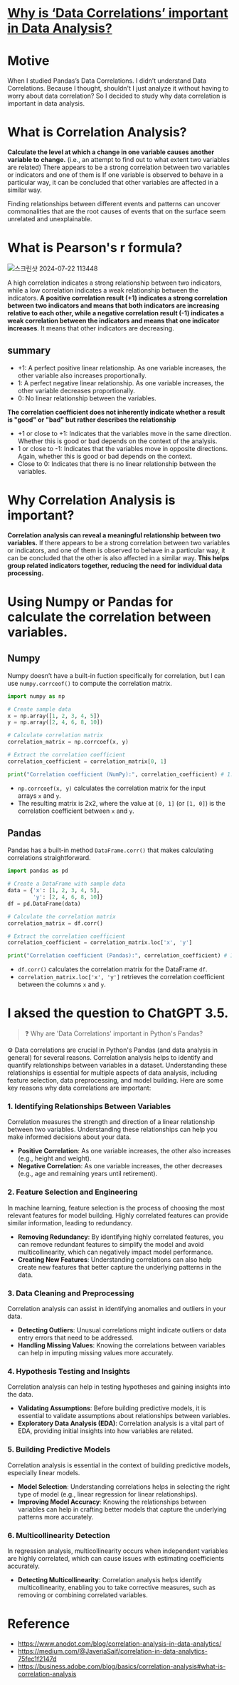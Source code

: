 # [Why is ‘Data Correlations’ important in Data Analysis?](https://velog.io/@gulbi/Why-is-Data-Correlations-important-in-Data-Analysis)
# Motive

When I studied Pandas’s Data Correlations. I didn’t understand Data Correlations. Because I thought, shouldn't I just analyze it without having to worry about data correlation? So I decided to study why data correlation is important in data analysis.

# What is Correlation Analysis?

**Calculate the level at which a change in one variable causes another variable to change.** (i.e., an attempt to find out to what extent two variables are related) There appears to be a strong correlation between two variables or indicators and one of them is If one variable is observed to behave in a particular way, it can be concluded that other variables are affected in a similar way.

Finding relationships between different events and patterns can uncover commonalities that are the root causes of events that on the surface seem unrelated and unexplainable.

# What is Pearson's r formula?

![스크린샷 2024-07-22 113448](https://github.com/user-attachments/assets/ebdbae8b-e1e3-42ed-8ab7-c51fc6bd80eb)

A high correlation indicates a strong relationship between two indicators, while a low correlation indicates a weak relationship between the indicators. **A positive correlation result (+1) indicates a strong correlation between two indicators and means that both indicators are increasing relative to each other, while a negative correlation result (-1) indicates a weak correlation between the indicators and means that one indicator increases**. It means that other indicators are decreasing.

## summary

- +1: A perfect positive linear relationship. As one variable increases, the other variable also increases proportionally.
- 1: A perfect negative linear relationship. As one variable increases, the other variable decreases proportionally.
- 0: No linear relationship between the variables.

**The correlation coefficient does not inherently indicate whether a result is "good" or "bad" but rather describes the relationship**

- +1 or close to +1: Indicates that the variables move in the same direction. Whether this is good or bad depends on the context of the analysis.
- 1 or close to -1: Indicates that the variables move in opposite directions. Again, whether this is good or bad depends on the context.
- Close to 0: Indicates that there is no linear relationship between the variables.

# Why Correlation Analysis is important?

**Correlation analysis can reveal a meaningful relationship between two variables.** If there appears to be a strong correlation between two variables or indicators, and one of them is observed to behave in a particular way, it can be concluded that the other is also affected in a similar way. **This helps group related indicators together, reducing the need for individual data processing.**

# Using Numpy or Pandas for calculate the correlation between variables.

## Numpy

Numpy doesn’t have a built-in fuction specifically for correlation, but I can use `numpy.corrceof()` to compute the correlation matrix.

```python
import numpy as np

# Create sample data
x = np.array([1, 2, 3, 4, 5])
y = np.array([2, 4, 6, 8, 10])

# Calculate correlation matrix
correlation_matrix = np.corrcoef(x, y)

# Extract the correlation coefficient
correlation_coefficient = correlation_matrix[0, 1]

print("Correlation coefficient (NumPy):", correlation_coefficient) # 1.0
```

- `np.corrcoef(x, y)` calculates the correlation matrix for the input arrays `x` and `y`.
- The resulting matrix is 2x2, where the value at `[0, 1]` (or `[1, 0]`) is the correlation coefficient between `x` and `y`.

## Pandas

Pandas has a built-in method `DataFrame.corr()` that makes calculating correlations straightforward.

```python
import pandas as pd

# Create a DataFrame with sample data
data = {'x': [1, 2, 3, 4, 5],
        'y': [2, 4, 6, 8, 10]}
df = pd.DataFrame(data)

# Calculate the correlation matrix
correlation_matrix = df.corr()

# Extract the correlation coefficient
correlation_coefficient = correlation_matrix.loc['x', 'y']

print("Correlation coefficient (Pandas):", correlation_coefficient) # 1.0
```

- `df.corr()` calculates the correlation matrix for the DataFrame `df`.
- `correlation_matrix.loc['x', 'y']` retrieves the correlation coefficient between the columns `x` and `y`.

# I aksed the question to ChatGPT 3.5.

> ❓ Why are 'Data Correlations' important in Python's Pandas?
> 

⚙ Data correlations are crucial in Python's Pandas (and data analysis in general) for several reasons. Correlation analysis helps to identify and quantify relationships between variables in a dataset. Understanding these relationships is essential for multiple aspects of data analysis, including feature selection, data preprocessing, and model building. Here are some key reasons why data correlations are important:

### 1. Identifying Relationships Between Variables

Correlation measures the strength and direction of a linear relationship between two variables. Understanding these relationships can help you make informed decisions about your data.

- **Positive Correlation**: As one variable increases, the other also increases (e.g., height and weight).
- **Negative Correlation**: As one variable increases, the other decreases (e.g., age and remaining years until retirement).

### 2. Feature Selection and Engineering

In machine learning, feature selection is the process of choosing the most relevant features for model building. Highly correlated features can provide similar information, leading to redundancy.

- **Removing Redundancy**: By identifying highly correlated features, you can remove redundant features to simplify the model and avoid multicollinearity, which can negatively impact model performance.
- **Creating New Features**: Understanding correlations can also help create new features that better capture the underlying patterns in the data.

### 3. Data Cleaning and Preprocessing

Correlation analysis can assist in identifying anomalies and outliers in your data.

- **Detecting Outliers**: Unusual correlations might indicate outliers or data entry errors that need to be addressed.
- **Handling Missing Values**: Knowing the correlations between variables can help in imputing missing values more accurately.

### 4. Hypothesis Testing and Insights

Correlation analysis can help in testing hypotheses and gaining insights into the data.

- **Validating Assumptions**: Before building predictive models, it is essential to validate assumptions about relationships between variables.
- **Exploratory Data Analysis (EDA)**: Correlation analysis is a vital part of EDA, providing initial insights into how variables are related.

### 5. Building Predictive Models

Correlation analysis is essential in the context of building predictive models, especially linear models.

- **Model Selection**: Understanding correlations helps in selecting the right type of model (e.g., linear regression for linear relationships).
- **Improving Model Accuracy**: Knowing the relationships between variables can help in crafting better models that capture the underlying patterns more accurately.

### 6. Multicollinearity Detection

In regression analysis, multicollinearity occurs when independent variables are highly correlated, which can cause issues with estimating coefficients accurately.

- **Detecting Multicollinearity**: Correlation analysis helps identify multicollinearity, enabling you to take corrective measures, such as removing or combining correlated variables.

# Reference

- https://www.anodot.com/blog/correlation-analysis-in-data-analytics/
- https://medium.com/@JaveriaSaif/correlation-in-data-analytics-75fec1f2147d
- https://business.adobe.com/blog/basics/correlation-analysis#what-is-correlation-analysis
